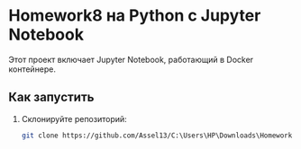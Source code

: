 # Homework8 на Python с Jupyter Notebook

Этот проект включает Jupyter Notebook, работающий в Docker контейнере.

## Как запустить

1. Склонируйте репозиторий:
   ```bash
   git clone https://github.com/Assel13/C:\Users\HP\Downloads\Homework8\homework8.git
